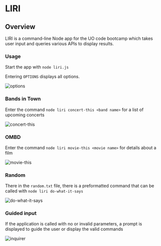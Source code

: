 # LIRI

## Overview
LIRI is a command-line Node app for the UO code bootcamp which takes user input and queries various APIs to display results.

### Usage

Start the app with `node liri.js`

Entering `OPTIONS` displays all options.

![options](./images/1)

### Bands in Town

Enter the command `node liri concert-this <band name>` for a list of upcoming concerts

![concert-this](./images/concert-this.gif)

### OMBD

Enter the command `node liri movie-this <movie name>` for details about a film

![movie-this](./images/movie-this.gif)

### Random

There in the `random.txt` file, there is a preformatted command that can be called with `node liri do-what-it-says`

![do-what-it-says](./images/do-what-it-says.gif)

### Guided input

If the application is called with no or invalid parameters, a prompt is displayed to guide the user or display the valid commands

![inquirer](./images/inquirer.gif)
